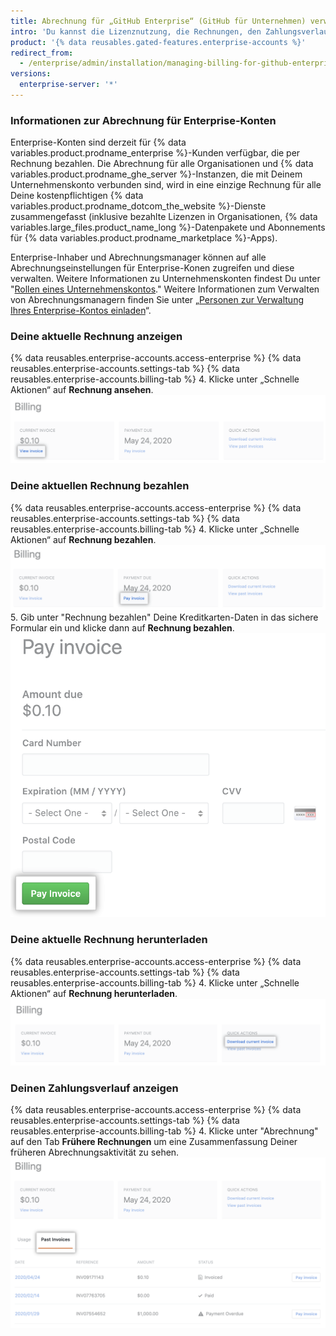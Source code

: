 ```yaml
---
title: Abrechnung für „GitHub Enterprise“ (GitHub für Unternehmen) verwalten
intro: 'Du kannst die Lizenznutzung, die Rechnungen, den Zahlungsverlauf und andere Abrechnungsinformationen für Dein Unternehmenskonto und Deine {% data variables.product.prodname_ghe_server %}-Instanzen einsehen.'
product: '{% data reusables.gated-features.enterprise-accounts %}'
redirect_from:
  - /enterprise/admin/installation/managing-billing-for-github-enterprise
versions:
  enterprise-server: '*'
---
```


### Informationen zur Abrechnung für Enterprise-Konten

Enterprise-Konten sind derzeit für {% data variables.product.prodname_enterprise %}-Kunden verfügbar, die per Rechnung bezahlen. Die Abrechnung für alle Organisationen und {% data variables.product.prodname_ghe_server %}-Instanzen, die mit Deinem Unternehmenskonto verbunden sind, wird in eine einzige Rechnung für alle Deine kostenpflichtigen {% data variables.product.prodname_dotcom_the_website %}-Dienste zusammengefasst (inklusive bezahlte Lizenzen in Organisationen, {% data variables.large_files.product_name_long %}-Datenpakete und Abonnements für {% data variables.product.prodname_marketplace %}-Apps).

Enterprise-Inhaber und Abrechnungsmanager können auf alle Abrechnungseinstellungen für Enterprise-Konen zugreifen und diese verwalten. Weitere Informationen zu Unternehmenskonten findest Du unter "[Rollen eines Unternehmenskontos](/github/setting-up-and-managing-your-enterprise-account/roles-for-an-enterprise-account)." Weitere Informationen zum Verwalten von Abrechnungsmanagern finden Sie unter „[Personen zur Verwaltung Ihres Enterprise-Kontos einladen](/github/setting-up-and-managing-your-enterprise-account/inviting-people-to-manage-your-enterprise-account)“.

### Deine aktuelle Rechnung anzeigen

{% data reusables.enterprise-accounts.access-enterprise %}
{% data reusables.enterprise-accounts.settings-tab %}
{% data reusables.enterprise-accounts.billing-tab %}
4. Klicke unter „Schnelle Aktionen“ auf **Rechnung ansehen**. ![Link zum Rechnung-Anzeigen](/assets/images/help/business-accounts/view-invoice-link.png)

### Deine aktuellen Rechnung bezahlen

{% data reusables.enterprise-accounts.access-enterprise %}
{% data reusables.enterprise-accounts.settings-tab %}
{% data reusables.enterprise-accounts.billing-tab %}
4. Klicke unter „Schnelle Aktionen“ auf **Rechnung bezahlen**. ![Link zum Rechnung-Bezahlen](/assets/images/help/business-accounts/pay-invoice-link.png)
5. Gib unter "Rechnung bezahlen" Deine Kreditkarten-Daten in das sichere Formular ein und klicke dann auf **Rechnung bezahlen**. ![Rechnung bestätigen und bezahlen](/assets/images/help/business-accounts/pay-invoice.png)

### Deine aktuelle Rechnung herunterladen

{% data reusables.enterprise-accounts.access-enterprise %}
{% data reusables.enterprise-accounts.settings-tab %}
{% data reusables.enterprise-accounts.billing-tab %}
4. Klicke unter „Schnelle Aktionen“ auf **Rechnung herunterladen**. ![Link zum herunterladen der aktuellen Rechnung](/assets/images/help/business-accounts/download-current-invoice.png)

### Deinen Zahlungsverlauf anzeigen

{% data reusables.enterprise-accounts.access-enterprise %}
{% data reusables.enterprise-accounts.settings-tab %}
{% data reusables.enterprise-accounts.billing-tab %}
4. Klicke unter "Abrechnung" auf den Tab **Frühere Rechnungen** um eine Zusammenfassung Deiner früheren Abrechnungsaktivität zu sehen. ![Tab zum Zahlungsverlauf-Anzeigen](/assets/images/help/business-accounts/view-payment-history.png)
